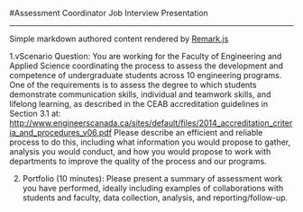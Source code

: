 #Assessment Coordinator Job Interview Presentation
***

Simple markdown authored content rendered by [Remark.js](http://remarkjs.com/)

1.vScenario Question: You are working for the Faculty of Engineering and Applied Science coordinating the process to assess the development and competence of undergraduate students across 10 engineering programs. One of the requirements is to assess the degree to which students demonstrate communication skills, individual and teamwork skills, and lifelong learning, as described in the CEAB accreditation guidelines in Section 3.1 at:
http://www.engineerscanada.ca/sites/default/files/2014_accreditation_criteria_and_procedures_v06.pdf
 Please describe an efficient and reliable process to do this, including what information you would propose to gather, analysis you would conduct, and how you would propose to work with departments to improve the quality of the process and our programs.

2. Portfolio (10 minutes): Please present a summary of assessment work you have performed, ideally including examples of collaborations with students and faculty, data collection, analysis, and reporting/follow-up. 
 
